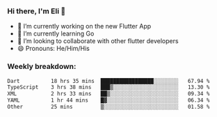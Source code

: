 ### Hi there, I'm Eli 👋
- 🔭 I’m currently working on the new Flutter App
- 🌱 I’m currently learning Go
- 🦄 I’m looking to collaborate with other flutter developers
- 😄 Pronouns: He/Him/His

### Weekly breakdown:
<!--START_SECTION:waka-->

```txt
Dart          18 hrs 35 mins  █████████████████░░░░░░░░   67.94 %
TypeScript    3 hrs 38 mins   ███▒░░░░░░░░░░░░░░░░░░░░░   13.30 %
XML           2 hrs 33 mins   ██▒░░░░░░░░░░░░░░░░░░░░░░   09.34 %
YAML          1 hr 44 mins    █▓░░░░░░░░░░░░░░░░░░░░░░░   06.34 %
Other         25 mins         ▒░░░░░░░░░░░░░░░░░░░░░░░░   01.58 %
```

<!--END_SECTION:waka-->
